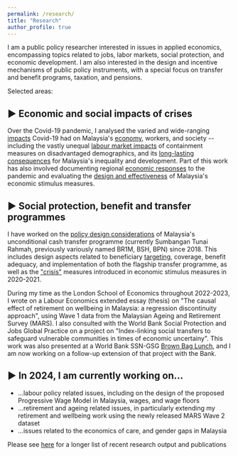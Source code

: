 ```yaml
---
permalink: /research/
title: "Research"
author_profile: true
---
```


I am a public policy researcher interested in issues in applied economics, encompassing topics related to jobs, labor markets, social protection, and economic development. I am also interested in the design and incentive mechanisms of public policy instruments, with a special focus on transfer and benefit programs, taxation, and pensions.

Selected areas: 

## ▶ Economic and social impacts of crises 

Over the Covid-19 pandemic, I analysed the varied and wide-ranging <a href="https://www.isis.org.my/2023/11/01/post-covid-19-recovery-and-quest-for-good-jobs/">impacts</a> Covid-19 had on Malaysia's <a href="https://www.isis.org.my/wp-content/uploads/2022/02/Calvin-Cheng-Socioeconomic-impacts-of-Covid-19-and-Malaysia.pdf">economy</a>, workers, and society -- including the vastly unequal <a href="https://www.isis.org.my/wp-content/uploads/2020/12/PUSHED-TO-THE-MARGIN-POLICY-BRIEF.pdf">labour market impacts</a> of containment measures on disadvantaged demographics, and its <a href="https://www.isis.org.my/2022/04/20/crisis-of-inequality-covid-19s-long-lasting-economic-impacts/">long-lasting consequences</a> for Malaysia's inequality and development. Part of this work has also involved documenting regional <a href="https://muse.jhu.edu/article/846877/summary">economic responses</a> to the pandemic and evaluating the <a href="https://www.isis.org.my/2021/06/01/fiscal-size-matters-pt-2-permerkasa-plus-and-malaysias-economic-stimulus-packages/">design and effectiveness</a> of Malaysia's economic stimulus measures.

## ▶ Social protection, benefit and transfer programmes

I have worked on the <a href="https://www.isis.org.my/wp-content/uploads/2019/08/Bantuan-Sara-Hidup-Design-Considerations-fina.pdf">policy design considerations</a> of Malaysia's unconditional cash transfer programme (currently Sumbangan Tunai Rahmah, previously variously named BR1M, BSH, BPN) since 2018. This includes design aspects related to beneficiary <a href="https://www.isis.org.my/2018/09/13/making-br1m-work/">targeting,</a> coverage, benefit adequacy, and implementation of both the flagship transfer programme, as well as the <a href="https://www.isis.org.my/2020/04/02/evaluating-the-bpn-bsh-cash-transfers-in-the-%e2%80%8bprihatin%e2%80%8b-stimulus-package/">"crisis"</a> measures introduced in economic stimulus measures in 2020-2021.

During my time as the London School of Economics throughout 2022-2023, I wrote on a Labour Economics extended essay (thesis) on "The causal effect of retirement on wellbeing in Malaysia: a regression discontinuity approach", using Wave 1 data from the  Malaysian Ageing and Retirement Survey (MARS). I also consulted with the World Bank Social Protection and Jobs Global Practice on a project on "Index-linking social transfers to safeguard vulnerable communities in times of economic uncertainy". This work was also presented at a World Bank SSN-GSG <a href="https://cdnapisec.kaltura.com/index.php/extwidget/preview/partner_id/1930181/uiconf_id/29317392/entry_id/1_ddedyz6l/embed/dynamic">Brown Bag Lunch</a>, and I am now working on a follow-up extension of that project with the Bank. 

## ▶ In 2024, I am currently working on... 
* ...labour policy related issues, including on the design of the proposed Progressive Wage Model in Malaysia, wages, and wage floors
* ...retirement and ageing related issues, in particularly extending my retirement and wellbeing work using the newly released MARS Wave 2 dataset
* ...issues related to the economics of care, and gender gaps in Malaysia

Please see <a href="calvinchengkw.github.io/publications">here</a> for a longer list of recent research output and publications 
